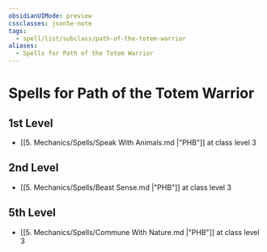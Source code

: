 ```yaml
---
obsidianUIMode: preview
cssclasses: json5e-note
tags:
  - spell/list/subclass/path-of-the-totem-warrior
aliases:
  - Spells for Path of the Totem Warrior
---
```

# Spells for Path of the Totem Warrior

## 1st Level

- [[5. Mechanics/Spells/Speak With Animals.md \|"PHB"]] at class level 3

## 2nd Level

- [[5. Mechanics/Spells/Beast Sense.md \|"PHB"]] at class level 3

## 5th Level

- [[5. Mechanics/Spells/Commune With Nature.md \|"PHB"]] at class level 3
